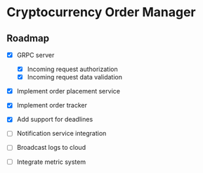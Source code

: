 # Cryptocurrency Order Manager

## Roadmap

- [x] GRPC server
    - [x] Incoming request authorization
    - [x] Incoming request data validation
- [x] Implement order placement service
- [x] Implement order tracker
- [x] Add support for deadlines
- [ ] Notification service integration
- [ ] Broadcast logs to cloud
- [ ] Integrate metric system


